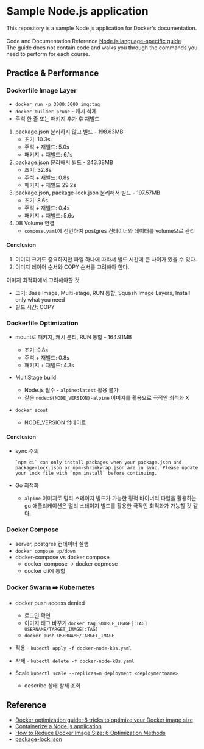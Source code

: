 # Sample Node.js application

This repository is a sample Node.js application for Docker's documentation.<br/><br/>
Code and Documentation Reference [Node.js language-specific guide](https://docs.docker.com/language/nodejs/)<br/>
The guide does not contain code and walks you through the commands you need to perform for each course.

## Practice & Performance
### Dockerfile Image Layer
- ```docker run -p 3000:3000 img:tag```
- ```docker builder prune``` - 캐시 삭제
- 주석 한 줄 또는 패키지 추가 후 재빌드
1. package.json 분리하지 않고 빌드 - 198.63MB
    - 초기: 10.3s
    - 주석 + 재빌드: 5.0s
    - 패키지 + 재빌드: 6.1s
2. package.json 분리해서 빌드 - 243.38MB
    - 초기: 32.8s
    - 주석 + 재빌드: 0.8s
    - 패키지 + 재빌드 29.2s
3. package.json, package-lock.json 분리해서 빌드 - 197.57MB
    - 초기: 8.6s
    - 주석 + 재빌드: 0.4s
    - 패키지 + 재빌드: 5.6s
4. DB Volume 연결
    - ```compose.yaml```에 선언하여 postgres 컨테이너와 데이터를 volume으로 관리

#### Conclusion
1. 이미지 크기도 중요하지만 파일 하나에 따라서 빌드 시간에 큰 차이가 있을 수 있다.
2. 이미지 레이어 순서와 COPY 순서를 고려해야 한다.

이미지 최적화에서 고려해야할 것
- 크기: Base Image, Multi-stage, RUN 통합, Squash Image Layers, Install only what you need
- 빌드 시간: COPY 

### Dockerfile Optimization
- mount로 패키지, 캐시 분리, RUN 통합 - 164.91MB
    - 초기: 9.8s
    - 주석 + 재빌드: 0.8s
    - 패키지 + 재빌드: 4.3s

- MultiStage build 
    - Node.js 필수 - ```alpine:latest``` 활용 불가
    - 같은 ```node:${NODE_VERSION}-alpine``` 이미지를 활용으로 극적인 최적화 X

- ```docker scout```
    - NODE_VERSION 업데이트

#### Conclusion

- sync 주의
    ```
    `npm ci` can only install packages when your package.json and package-lock.json or npm-shrinkwrap.json are in sync. Please update your lock file with `npm install` before continuing.
    ```

- Go 최적화
    - ```alpine``` 이미지로 멀티 스테이지 빌드가 가능한 정적 바이너리 파일을 활용하는 go 애플리케이션은 멀티 스테이지 빌드를 활용한 극적인 최적화가 가능할 것 같다.

### Docker Compose
- server, postgres 컨테이너 실행
- ```docker compose up/down```
- docker-compose vs docker compose
    - docker-compose -> docker copmose
    - docker cli에 통합

### Docker Swarm ➡️ Kubernetes
- docker push access denied
    - 로그인 확인
    - 이미지 태그 바꾸기
    ```docker tag SOURCE_IMAGE[:TAG] USERNAME/TARGET_IMAGE[:TAG]```
    -  ```docker push USERNAME/TARGET_IMAGE```

- 적용 - ```kubectl apply -f docker-node-k8s.yaml```
- 삭제 - ```kubectl delete -f docker-node-k8s.yaml```
- Scale
    ```kubectl scale --replicas=n deployment <deploymentname>```
    - describe 상태 상세 조회
    
## Reference
- [Docker optimization guide: 8 tricks to optimize your Docker image size](https://www.augmentedmind.de/2024/06/11/optimize-docker-image-size/)
- [Containerize a Node.js application](https://docs.docker.com/language/nodejs/containerize/)
- [How to Reduce Docker Image Size: 6 Optimization Methods](https://devopscube.com/reduce-docker-image-size/)
- [package-lock.json](https://docs.npmjs.com/cli/v10/configuring-npm/package-lock-json)

